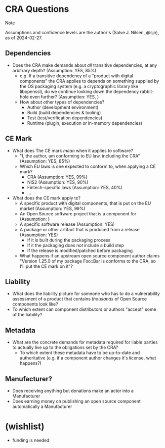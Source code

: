# CRA Questions

> [!NOTE]
> Assumptions and confidence levels are the author's (Salve J. Nilsen, @sjn), as of 2024-02-27.

## Dependencies

* Does the CRA make demands about _all_ transitive dependencies, at any arbitrary depth? (Assumption: YES, 85%)
    - e.g. If a transitive dependency of a "product with digital components" the CRA applies to depends on something supplied by the OS packaging system (e.g. a cryptographic library like libopenssl), do we continue looking down the dependency rabbit-hole even further? (Assumption: YES, )
    - How about other types of dependencies?
        - Author (development environment)
        - Build (build dependencies & tooling)
        - Test (test/verification dependencies)
        - Runtime (plugin, execution or in-memory dependencies)

## CE Mark

* What does The CE mark _mean_ when it applies to software?
    * "I, the author, am conforming to EU law, including the CRA" (Assumption: YES, 85%)
    * Which EU laws is one expected to conform to, when applying a CE mark?
        * CRA (Assumption: YES, 99%)
        * NIS2 (Assumption: YES, 90%)
        * Fintech-specific laws (Assumption: YES, 40%)
        * ...
* What does the CE mark apply to?
    * A specific product with digital components, that is put on the EU market (Assumption: YES, 99%)
    * An Open Source software project that is a component for (Assumption: )
    * A specific software release (Assumption: YES)
    * A package or other artifact that is produced from a release (Assumption: YES)
        * If it is built during the packaging process
        * If it the packaging does _not_ include a build step
        * If the release is modified/patched before packaging
    * What happens if an upstream open source component author claims "Version 1.25.0 of my package Foo::Bar is conforms to the CRA, so I'll put the CE mark on it"?

## Liability

* What does the liability picture for someone who has to do a vulnerability assessment of a product that contains _thousands_ of Open Source components look like?
* To which extent can component distributors or authors "accept" some of the liability?

## Metadata

* What are the concrete demands for metadata required for liable parties to actually live up to the obligations set by the CRA?
    * To which extent these metadata have to be up-to-date and authoritative (e.g. if a component author changes it's license, what happens?)

## Manufacturer? 

* Does receiving anything but donations make an actor into a Manufacturer
* Does earning money on publishing an open source component automatically a Manufacturer

# (wishlist)

* funding is needed

